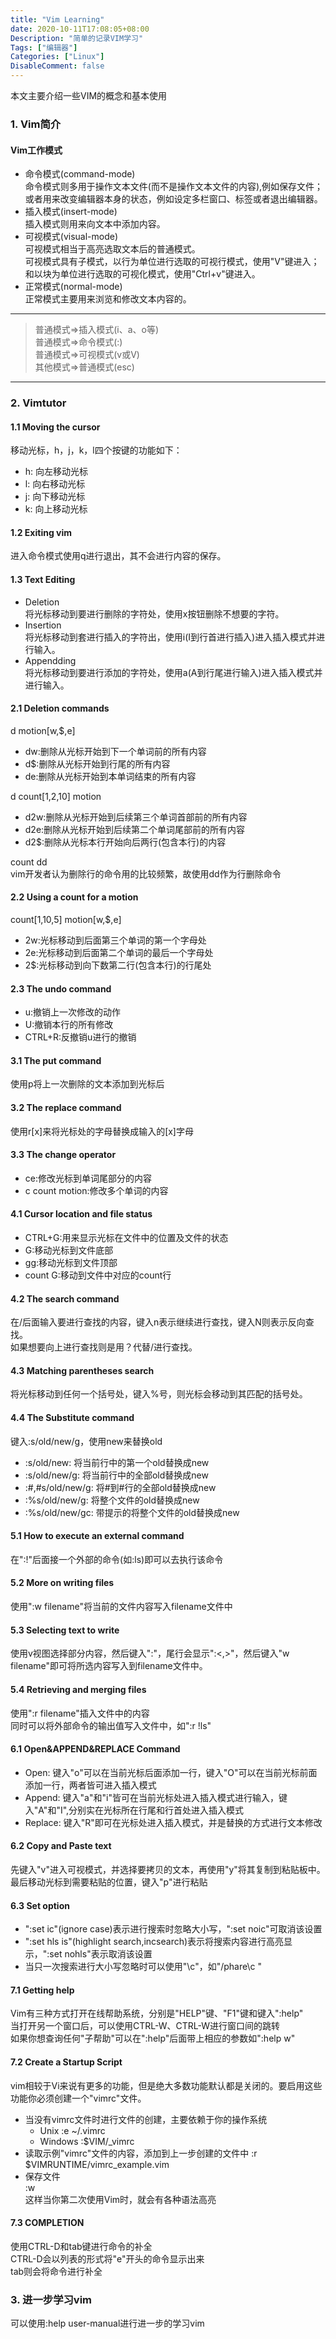 ```yaml
---
title: "Vim Learning"
date: 2020-10-11T17:08:05+08:00
Description: "简单的记录VIM学习"
Tags: ["编辑器"]
Categories: ["Linux"]
DisableComment: false
---
```


本文主要介绍一些VIM的概念和基本使用
<!--more-->
### 1. Vim简介  
#### Vim工作模式  
- 命令模式(command-mode)  
    命令模式则多用于操作文本文件(而不是操作文本文件的内容),例如保存文件；或者用来改变编辑器本身的状态，例如设定多栏窗口、标签或者退出编辑器。  
- 插入模式(insert-mode)  
    插入模式则用来向文本中添加内容。
- 可视模式(visual-mode)  
    可视模式相当于高亮选取文本后的普通模式。  
    可视模式具有子模式，以行为单位进行选取的可视行模式，使用"V"键进入；和以块为单位进行选取的可视化模式，使用"Ctrl+v"键进入。
- 正常模式(normal-mode)  
    正常模式主要用来浏览和修改文本内容的。  
----------------------------
>普通模式=>插入模式(i、a、o等)  
>普通模式=>命令模式(:)  
>普通模式=>可视模式(v或V)  
>其他模式=>普通模式(esc)  
----------------------------  

### 2. Vimtutor  
#### 1.1 Moving the cursor  
移动光标，h，j，k，l四个按键的功能如下：  

- h: 向左移动光标  
- l: 向右移动光标  
- j: 向下移动光标  
- k: 向上移动光标  

#### 1.2 Exiting vim
进入命令模式使用q进行退出，其不会进行内容的保存。  
#### 1.3 Text Editing
- Deletion  
    将光标移动到要进行删除的字符处，使用x按钮删除不想要的字符。
- Insertion  
    将光标移动到套进行插入的字符出，使用i(I到行首进行插入)进入插入模式并进行输入。  
- Appendding  
    将光标移动到要进行添加的字符处，使用a(A到行尾进行输入)进入插入模式并进行输入。
#### 2.1 Deletion commands
d motion[w,$,e]  

- dw:删除从光标开始到下一个单词前的所有内容  
- d$:删除从光标开始到行尾的所有内容  
- de:删除从光标开始到本单词结束的所有内容  

d count[1,2,10] motion 

- d2w:删除从光标开始到后续第三个单词首部前的所有内容  
- d2e:删除从光标开始到后续第二个单词尾部前的所有内容  
- d2$:删除从光标本行开始向后两行(包含本行)的内容  

count dd  
vim开发者认为删除行的命令用的比较频繁，故使用dd作为行删除命令
#### 2.2 Using a count for a motion
count[1,10,5] motion[w,$,e]  

- 2w:光标移动到后面第三个单词的第一个字母处  
- 2e:光标移动到后面第二个单词的最后一个字母处  
- 2$:光标移动到向下数第二行(包含本行)的行尾处  

#### 2.3 The undo command
- u:撤销上一次修改的动作  
- U:撤销本行的所有修改  
- CTRL+R:反撤销u进行的撤销  

#### 3.1 The put command
使用p将上一次删除的文本添加到光标后  
#### 3.2 The replace command
使用r[x]来将光标处的字母替换成输入的[x]字母  

#### 3.3 The change operator
- ce:修改光标到单词尾部分的内容  
- c count motion:修改多个单词的内容  

#### 4.1 Cursor location and file status
- CTRL+G:用来显示光标在文件中的位置及文件的状态  
- G:移动光标到文件底部  
- gg:移动光标到文件顶部  
- count G:移动到文件中对应的count行  

#### 4.2 The search command
在/后面输入要进行查找的内容，键入n表示继续进行查找，键入N则表示反向查找。  
如果想要向上进行查找则是用？代替/进行查找。  
#### 4.3 Matching parentheses search
将光标移动到任何一个括号处，键入%号，则光标会移动到其匹配的括号处。  
#### 4.4 The Substitute command
键入:s/old/new/g，使用new来替换old  

- :s/old/new: 将当前行中的第一个old替换成new  
- :s/old/new/g: 将当前行中的全部old替换成new  
- :#,#s/old/new/g: 将#到#行的全部old替换成new  
- :%s/old/new/g: 将整个文件的old替换成new  
- :%s/old/new/gc: 带提示的将整个文件的old替换成new  

#### 5.1 How to execute an external command
在":!"后面接一个外部的命令(如:ls)即可以去执行该命令  
#### 5.2 More on writing files
使用":w filename"将当前的文件内容写入filename文件中  
#### 5.3 Selecting text to write
使用v视图选择部分内容，然后键入":"，尾行会显示":<,>"，然后键入"w filename"即可将所选内容写入到filename文件中。  
#### 5.4 Retrieving and merging files
使用":r filename"插入文件中的内容  
同时可以将外部命令的输出值写入文件中，如":r !ls"
#### 6.1 Open&APPEND&REPLACE Command
- Open: 键入"o"可以在当前光标后面添加一行，键入"O"可以在当前光标前面添加一行，两者皆可进入插入模式  
- Append: 键入"a"和"i"皆可在当前光标处进入插入模式进行输入，键入"A"和"I",分别实在光标所在行尾和行首处进入插入模式  
- Replace: 键入"R"即可在光标处进入插入模式，并是替换的方式进行文本修改  

#### 6.2 Copy and Paste text
先键入"v"进入可视模式，并选择要拷贝的文本，再使用"y"将其复制到粘贴板中。最后移动光标到需要粘贴的位置，键入"p"进行粘贴  
#### 6.3 Set option
- ":set ic"(ignore case)表示进行搜索时忽略大小写，":set noic"可取消该设置  
- ":set hls is"(highlight search,incsearch)表示将搜索内容进行高亮显示，":set nohls"表示取消该设置  
- 当只一次搜索进行大小写忽略时可以使用"\c"，如"/phare\c "  

#### 7.1 Getting help
Vim有三种方式打开在线帮助系统，分别是"HELP"键、"F1"键和键入":help"  
当打开另一个窗口后，可以使用CTRL-W、CTRL-W进行窗口间的跳转  
如果你想查询任何"子帮助"可以在":help"后面带上相应的参数如":help w"  
#### 7.2 Create a Startup Script
vim相较于Vi来说有更多的功能，但是绝大多数功能默认都是关闭的。要启用这些功能你必须创建一个"vimrc"文件。  

- 当没有vimrc文件时进行文件的创建，主要依赖于你的操作系统  
    + Unix :e ~/.vimrc  
    + Windows :$VIM/_vimrc  
- 读取示例"vimrc"文件的内容，添加到上一步创建的文件中 
    :r $VIMRUNTIME/vimrc_example.vim  
- 保存文件  
    :w  
这样当你第二次使用Vim时，就会有各种语法高亮  

#### 7.3 COMPLETION
使用CTRL-D和tab键进行命令的补全  
CTRL-D会以列表的形式将"e"开头的命令显示出来  
tab则会将命令进行补全  
### 3. 进一步学习vim
可以使用:help user-manual进行进一步的学习vim
